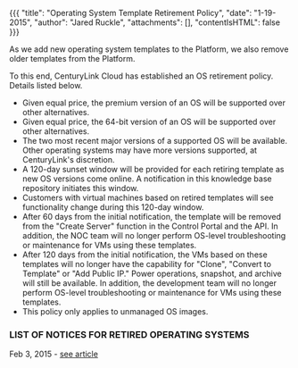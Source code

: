 {{{
  "title": "Operating System Template Retirement Policy",
  "date": "1-19-2015",
  "author": "Jared Ruckle",
  "attachments": [],
  "contentIsHTML": false
}}}

As we add new operating system templates to the Platform, we also remove older templates from the Platform.

To this end, CenturyLink Cloud has established an OS retirement policy.  Details listed below.

* Given equal price, the premium version of an OS will be supported over other alternatives.
* Given equal price, the 64-bit version of an OS will be supported over other alternatives.
* The two most recent major versions of a supported OS will be available.  Other operating systems may have more versions supported, at CenturyLink's discretion.
* A 120-day sunset window will be provided for each retiring template as new OS versions come online.  A notification in this knowledge base repository initiates this window.
* Customers with virtual machines based on retired templates will see functionality change during this 120-day window.
* After 60 days from the initial notification, the template will be removed from the "Create Server" function in the Control Portal and the API.  In addition, the NOC team will no longer perform OS-level troubleshooting or maintenance for VMs using these templates.
* After 120 days from the initial notification, the VMs based on these templates will no longer have the capability for "Clone", "Convert to Template" or "Add Public IP."  Power operations, snapshot, and archive will still be available.  In addition, the development team will no longer perform OS-level troubleshooting or maintenance for VMs using these templates.
* This policy only applies to unmanaged OS images.

### LIST OF NOTICES FOR RETIRED OPERATING SYSTEMS

Feb 3, 2015 - [see article](../servers/operating-system-retirement-notice-feb-3-2015.md)
